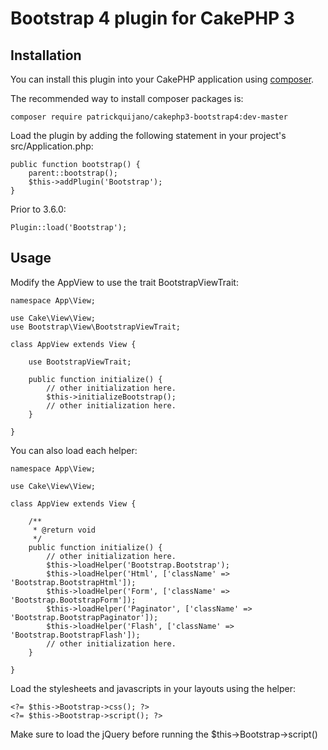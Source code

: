 # Bootstrap 4 plugin for CakePHP 3

## Installation

You can install this plugin into your CakePHP application using [composer](https://getcomposer.org).

The recommended way to install composer packages is:

```
composer require patrickquijano/cakephp3-bootstrap4:dev-master
```

Load the plugin by adding the following statement in your project's src/Application.php:

```
public function bootstrap() {
    parent::bootstrap();
    $this->addPlugin('Bootstrap');
}
```

Prior to 3.6.0:

```
Plugin::load('Bootstrap');
```

## Usage

Modify the AppView to use the trait BootstrapViewTrait:

```
namespace App\View;

use Cake\View\View;
use Bootstrap\View\BootstrapViewTrait;

class AppView extends View {

    use BootstrapViewTrait;

    public function initialize() {
        // other initialization here.
        $this->initializeBootstrap();
        // other initialization here.
    }

}
```

You can also load each helper:

```
namespace App\View;

use Cake\View\View;

class AppView extends View {

    /**
     * @return void
     */
    public function initialize() {
        // other initialization here.
        $this->loadHelper('Bootstrap.Bootstrap');
        $this->loadHelper('Html', ['className' => 'Bootstrap.BootstrapHtml']);
        $this->loadHelper('Form', ['className' => 'Bootstrap.BootstrapForm']);
        $this->loadHelper('Paginator', ['className' => 'Bootstrap.BootstrapPaginator']);
        $this->loadHelper('Flash', ['className' => 'Bootstrap.BootstrapFlash']);
        // other initialization here.
    }

}
```

Load the stylesheets and javascripts in your layouts using the helper:

```
<?= $this->Bootstrap->css(); ?>
<?= $this->Bootstrap->script(); ?>
```

Make sure to load the jQuery before running the $this->Bootstrap->script()